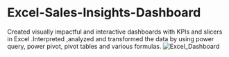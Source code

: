 # Excel-Sales-Insights-Dashboard
Created visually impactful and interactive dashboards with KPIs and slicers in Excel .Interpreted ,analyzed and transformed the data  by using power query, power pivot, pivot tables and various formulas.
![Excel_Dashboard](https://user-images.githubusercontent.com/119726457/211075438-b591597f-d7d9-4e75-8dba-bf5ed80d5e0e.jpg)
